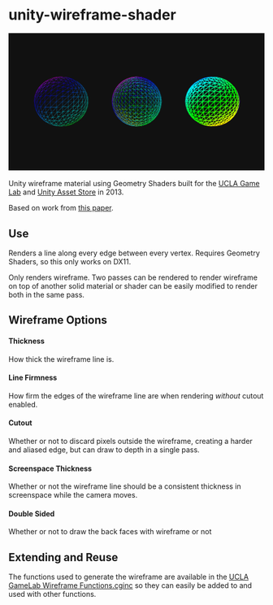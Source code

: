 # unity-wireframe-shader
![example](/docs/example.png)

Unity wireframe material using Geometry Shaders built for the [UCLA Game Lab](http://games.ucla.edu/resource/unity-wireframe-shader/) and [Unity Asset Store](https://www.assetstore.unity3d.com/en/#!/content/21897) in 2013.

Based on work from [this paper](http://cgg-journal.com/2008-2/06/index.html).

## Use
Renders a line along every edge between every vertex. Requires Geometry Shaders, so this only works on DX11.

Only renders wireframe. Two passes can be rendered to render wireframe on top of another solid material or shader can be easily modified to render both in the same pass.

## Wireframe Options
#### Thickness
How thick the wireframe line is.

#### Line Firmness
How firm the edges of the wireframe line are when rendering _without_ cutout enabled.

#### Cutout
Whether or not to discard pixels outside the wireframe, creating a harder and aliased edge, but can draw to depth in a single pass.

#### Screenspace Thickness
Whether or not the wireframe line should be a consistent thickness in screenspace while the camera moves.

#### Double Sided
Whether or not to draw the back faces with wireframe or not

## Extending and Reuse

The functions used to generate the wireframe are available in the [UCLA GameLab Wireframe Functions.cginc](WireframeProject/Assets/Wireframe/UCLA%20GameLab%20Wireframe%20Functions.cginc) so they can easily be added to and used with other functions.
